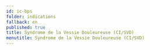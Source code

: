 ```yaml
---
id: ic-bps
folder: indications
fallback: en
published: true
title: Syndrome de la Vessie Douleureuse (CI/SVD)
menutitle: Syndrome de la Vessie Douleureuse (CI/SVD)
---
```

